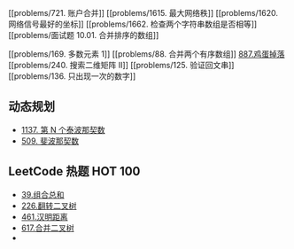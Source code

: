 
[[problems/721. 账户合并]]
[[problems/1615. 最大网络秩]]
[[problems/1620. 网络信号最好的坐标]]
[[problems/1662. 检查两个字符串数组是否相等]]
[[problems/面试题 10.01. 合并排序的数组]]

[[problems/169. 多数元素 1]]
[[problems/88. 合并两个有序数组]]
[887.鸡蛋掉落](problems/887.鸡蛋掉落.md)
[[problems/240. 搜索二维矩阵 II]]
[[problems/125. 验证回文串]]
[[problems/136. 只出现一次的数字]]

## 动态规划
- [1137. 第 N 个泰波那契数](problems/1137.%20第%20N%20个泰波那契数.md)
- [509. 斐波那契数](problems/509.%20斐波那契数.md)

## LeetCode 热题 HOT 100

- [39.组合总和](problems/39.组合总和.md)
- [226.翻转二叉树](problems/226.翻转二叉树.md)
- [461.汉明距离](problems/461.汉明距离.md)
- [617.合并二叉树](problems/617.合并二叉树)
- 